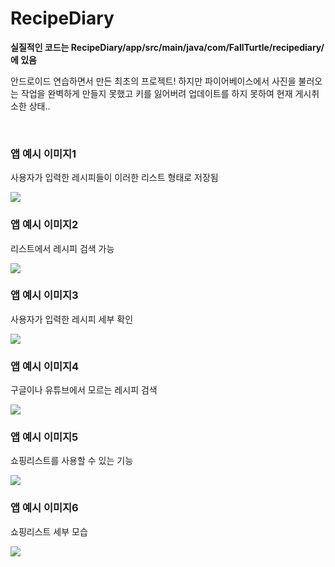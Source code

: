 # RecipeDiary

<strong>실질적인 코드는 RecipeDiary/app/src/main/java/com/FallTurtle/recipediary/ 에 있음</strong>
<p>안드로이드 연습하면서 만든 최초의 프로젝트! 하지만 파이어베이스에서 사진을 불러오는 작업을 완벽하게 만들지 못했고 키를 잃어버려 업데이트를 하지 못하여 현재 게시취소한 상태..</p>
<br>

<h3>앱 예시 이미지1</h3>
<p>사용자가 입력한 레시피들이 이러한 리스트 형태로 저장됨</p>
<img src="https://user-images.githubusercontent.com/70795841/104844640-c4266280-5914-11eb-83f7-f0548edadcaf.jpg">
<h3>앱 예시 이미지2</h3>
<p>리스트에서 레시피 검색 가능</p>
<img src="https://user-images.githubusercontent.com/70795841/104844641-c4bef900-5914-11eb-8fe8-8262b1a97060.jpg">

<h3>앱 예시 이미지3</h3>
<p>사용자가 입력한 레시피 세부 확인</p>
<img src="https://user-images.githubusercontent.com/70795841/104844642-c4bef900-5914-11eb-9e85-97f38b552ce8.jpg">

<h3>앱 예시 이미지4</h3>
<p>구글이나 유튜브에서 모르는 레시피 검색</p>
<img src="https://user-images.githubusercontent.com/70795841/104844644-c5578f80-5914-11eb-90b5-e6c5a6a5c7ed.jpg">

<h3>앱 예시 이미지5</h3>
<p>쇼핑리스트를 사용할 수 있는 기능</p>
<img src="https://user-images.githubusercontent.com/70795841/104844645-c5f02600-5914-11eb-9bfb-4086e1c6771e.jpg">

<h3>앱 예시 이미지6</h3>
<p>쇼핑리스트 세부 모습</p>
<img src="https://user-images.githubusercontent.com/70795841/104844638-c2f53580-5914-11eb-9dab-ca3d9b96f47a.jpg">
